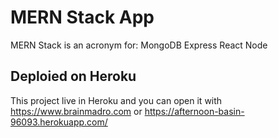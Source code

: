 # MERN Stack App
MERN Stack is an acronym for: 
MongoDB
Express
React
Node

## Deploied on Heroku

This project live in Heroku and you can open it with https://www.brainmadro.com or https://afternoon-basin-96093.herokuapp.com/
